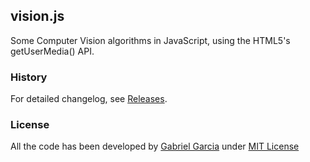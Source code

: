 ## vision.js

Some Computer Vision algorithms in JavaScript, using the HTML5's getUserMedia() API.

### History

For detailed changelog, see [Releases](https://github.com/gabrielgfa/vision.js/releases).

### License

All the code has been developed by [Gabriel Garcia](https://www.github.com/gabrielgfa) under [MIT License](http://gabrielgfa.mit-license.org/)
